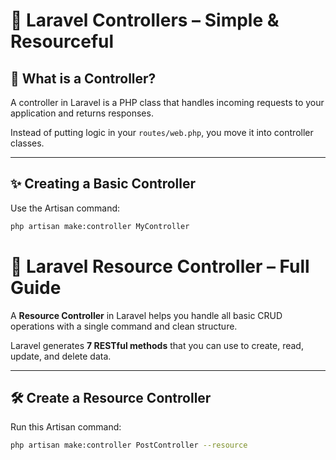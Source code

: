# 🧭 Laravel Controllers – Simple & Resourceful

## 🎯 What is a Controller?

A controller in Laravel is a PHP class that handles incoming requests to your application and returns responses.

Instead of putting logic in your `routes/web.php`, you move it into controller classes.

---

## ✨ Creating a Basic Controller

Use the Artisan command:

```bash
php artisan make:controller MyController

```
# 📘 Laravel Resource Controller – Full Guide

A **Resource Controller** in Laravel helps you handle all basic CRUD operations with a single command and clean structure.

Laravel generates **7 RESTful methods** that you can use to create, read, update, and delete data.

---

## 🛠 Create a Resource Controller

Run this Artisan command:

```bash
php artisan make:controller PostController --resource
